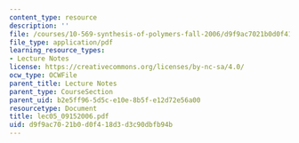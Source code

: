 ```yaml
---
content_type: resource
description: ''
file: /courses/10-569-synthesis-of-polymers-fall-2006/d9f9ac7021b0d0f418d3d3c90dbfb94b_lec05_09152006.pdf
file_type: application/pdf
learning_resource_types:
- Lecture Notes
license: https://creativecommons.org/licenses/by-nc-sa/4.0/
ocw_type: OCWFile
parent_title: Lecture Notes
parent_type: CourseSection
parent_uid: b2e5ff96-5d5c-e10e-8b5f-e12d72e56a00
resourcetype: Document
title: lec05_09152006.pdf
uid: d9f9ac70-21b0-d0f4-18d3-d3c90dbfb94b
---
```

